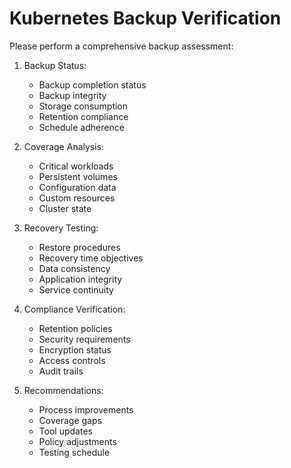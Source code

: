 # Kubernetes Backup Verification

Please perform a comprehensive backup assessment:

1. Backup Status:
   - Backup completion status
   - Backup integrity
   - Storage consumption
   - Retention compliance
   - Schedule adherence

2. Coverage Analysis:
   - Critical workloads
   - Persistent volumes
   - Configuration data
   - Custom resources
   - Cluster state

3. Recovery Testing:
   - Restore procedures
   - Recovery time objectives
   - Data consistency
   - Application integrity
   - Service continuity

4. Compliance Verification:
   - Retention policies
   - Security requirements
   - Encryption status
   - Access controls
   - Audit trails

5. Recommendations:
   - Process improvements
   - Coverage gaps
   - Tool updates
   - Policy adjustments
   - Testing schedule 